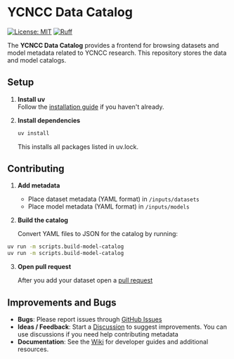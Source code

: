 # YCNCC Data Catalog

[![License: MIT](https://img.shields.io/badge/License-MIT-yellow.svg)](https://opensource.org/licenses/MIT) [![Ruff](https://img.shields.io/badge/lint-ruff-FFFF00?labelColor=808080&style=flat)](https://docs.astral.sh/ruff/)

The **YCNCC Data Catalog** provides a frontend for browsing datasets and model metadata related to YCNCC research. This repository stores the data and model catalogs.

## Setup

1. **Install uv**  
   Follow the [installation guide](https://docs.astral.sh/uv/getting-started/installation/) if you haven't already.

2. **Install dependencies**

   ```bash
   uv install
   ```

   This installs all packages listed in uv.lock.

## Contributing

1. **Add metadata**

   - Place dataset metadata (YAML format) in `/inputs/datasets`
   - Place model metadata (YAML format) in `/inputs/models`

2. **Build the catalog**

   Convert YAML files to JSON for the catalog by running:

```bash
uv run -m scripts.build-model-catalog
uv run -m scripts.build-model-catalog
```

3. **Open pull request**

   After you add your dataset open a [pull request](https://github.com/YCNCC-Data-Science/data-catalog/pulls)

## Improvements and Bugs

- **Bugs**: Please report issues through [GitHub Issues](https://github.com/YCNCC-Data-Science/data-catalog/issues)
- **Ideas / Feedback**: Start a [Discussion](https://github.com/YCNCC-Data-Science/data-catalog/discussions) to suggest improvements. You can use discussions if you need help contributing metadata
- **Documentation**: See the [Wiki](https://github.com/YCNCC-Data-Science/data-catalog/wiki) for developer guides and additional resources.
